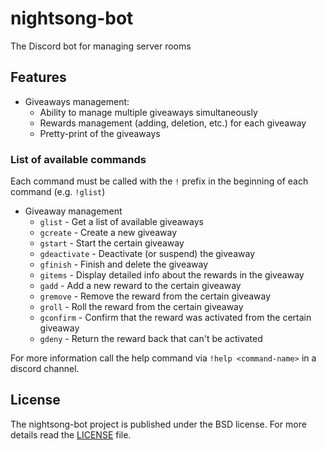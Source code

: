 # nightsong-bot
The Discord bot for managing server rooms

## Features
- Giveaways management:
    - Ability to manage multiple giveaways simultaneously
    - Rewards management (adding, deletion, etc.) for each giveaway
    - Pretty-print of the giveaways

### List of available commands
Each command must be called with the `!` prefix in the beginning of each command (e.g. `!glist`) 

- Giveaway management
    - `glist` - Get a list of available giveaways
    - `gcreate` - Create a new giveaway
    - `gstart` - Start the certain giveaway
    - `gdeactivate` - Deactivate (or suspend) the giveaway
    - `gfinish` - Finish and delete the giveaway
    - `gitems` - Display detailed info about the rewards in the giveaway
    - `gadd` - Add a new reward to the certain giveaway
    - `gremove` - Remove the reward from the certain giveaway
    - `groll` - Roll the reward from the certain giveaway
    - `gconfirm` - Confirm that the reward was activated from the certain giveaway
    - `gdeny` - Return the reward back that can't be activated

For more information call the help command via `!help <command-name>` in a discord channel.

## License
The nightsong-bot project is published under the BSD license. For more details read the [LICENSE](https://github.com/Relrin/nightsong-bot/blob/master/LICENSE) file.
